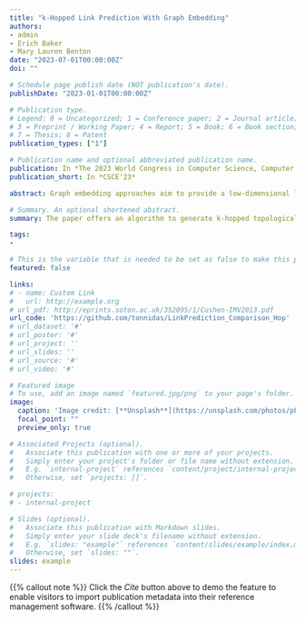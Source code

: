 ```yaml
---
title: "k-Hopped Link Prediction With Graph Embedding"
authors:
- admin
- Erich Baker
- Mary Lauren Benton
date: "2023-07-01T00:00:00Z"
doi: ""

# Schedule page publish date (NOT publication's date).
publishDate: "2023-01-01T00:00:00Z"

# Publication type.
# Legend: 0 = Uncategorized; 1 = Conference paper; 2 = Journal article;
# 3 = Preprint / Working Paper; 4 = Report; 5 = Book; 6 = Book section;
# 7 = Thesis; 8 = Patent
publication_types: ["1"]

# Publication name and optional abbreviated publication name.
publication: In *The 2023 World Congress in Computer Science, Computer Engineering, & Applied Computing*
publication_short: In *CSCE'23*

abstract: Graph embedding approaches aim to provide a low-dimensional latent representation of the graph with minimal reconstruction error. In addition, these approaches attempt to capture local and global topological neighborhood information and data distribution in the latent representation. The primary purpose of the graph's latent representation is simply implementing them into various straightforward machine learning models for graph prediction tasks such as link prediction, clustering, and visualization. Among these tasks, link prediction is a critical task in which researchers mainly analyze the performance of the embeddings on the information of adjacent nodes. Although many embedding techniques claim to capture the hopped neighborhood into the embedding, researchers need to pay more attention to analyzing the performance of the graph embeddings on hopped link prediction. Hopped link prediction demonstrates the performance of capturing a global view of the neighborhood. Our proposed framework develops $k$-hopped graph topological and feature information to analyze six widely recognized graph embeddings, ARGE, ARVGE, Node2vec, Attri2Vec, GraphSage, and GCN with $k$-hopped link prediction. We experiment with three graph datasets and show that $k$-hopped link prediction performance significantly increases for $1$-hopped graph information and continuously depletes after $1$-hop, demonstrating the importance of embedding performance analysis with $k$-hopped link prediction.

# Summary. An optional shortened abstract.
summary: The paper offers an algorithm to generate k-hopped topological and feature information in graphs. It highlights the need for in-depth analysis of graph embedding techniques' performance in capturing hopped neighborhood information for link prediction. The proposed framework evaluates six prominent graph embeddings (ARGE, ARVGE, Node2vec, Attri2Vec, GraphSage, and GCN) using $k$-hopped link prediction on diverse graph datasets. The results reveal a notable increase in link prediction performance for $1$-hopped graph information, followed by a continuous decline beyond $1$-hop. This underscores the significance of embedding performance assessment using $k$-hopped link prediction.

tags:
- 

# This is the variable that is needed to be set as false to make this page visible, or true to avoid it 
featured: false

links:
# - name: Custom Link
#   url: http://example.org
# url_pdf: http://eprints.soton.ac.uk/352095/1/Cushen-IMV2013.pdf
url_code: 'https://github.com/tonnidas/LinkPrediction_Comparison_Hop'
# url_dataset: '#'
# url_poster: '#'
# url_project: ''
# url_slides: ''
# url_source: '#'
# url_video: '#'

# Featured image
# To use, add an image named `featured.jpg/png` to your page's folder. 
image:
  caption: 'Image credit: [**Unsplash**](https://unsplash.com/photos/pLCdAaMFLTE)'
  focal_point: ""
  preview_only: true

# Associated Projects (optional).
#   Associate this publication with one or more of your projects.
#   Simply enter your project's folder or file name without extension.
#   E.g. `internal-project` references `content/project/internal-project/index.md`.
#   Otherwise, set `projects: []`.

# projects:
# - internal-project

# Slides (optional).
#   Associate this publication with Markdown slides.
#   Simply enter your slide deck's filename without extension.
#   E.g. `slides: "example"` references `content/slides/example/index.md`.
#   Otherwise, set `slides: ""`.
slides: example
---
```


{{% callout note %}}
Click the *Cite* button above to demo the feature to enable visitors to import publication metadata into their reference management software.
{{% /callout %}}

<!-- {{% callout note %}}
Create your slides in Markdown - click the *Slides* button to check out the example.
{{% /callout %}} -->

<!-- Supplementary notes can be added here, including [code, math, and images](https://wowchemy.com/docs/writing-markdown-latex/). -->

